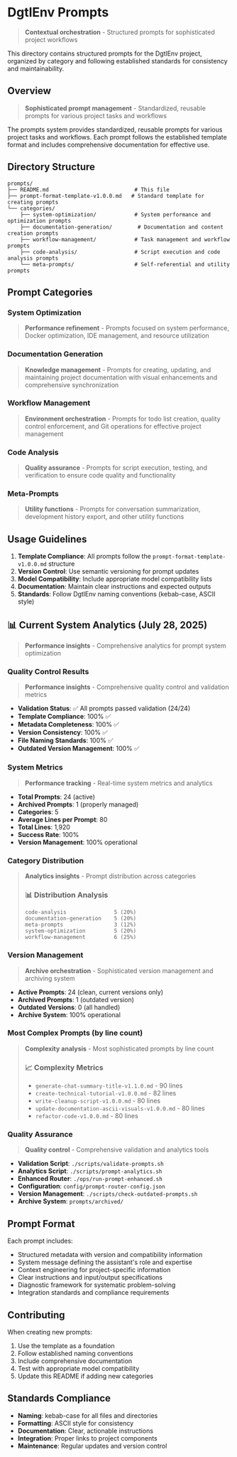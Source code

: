 # DgtlEnv Prompts

> **Contextual orchestration** - Structured prompts for sophisticated project workflows

This directory contains structured prompts for the DgtlEnv project, organized by category and following established standards for consistency and maintainability.

## Overview

> **Sophisticated prompt management** - Standardized, reusable prompts for various project tasks and workflows

The prompts system provides standardized, reusable prompts for various project tasks and workflows. Each prompt follows the established template format and includes comprehensive documentation for effective use.

## Directory Structure

```
prompts/
├── README.md                           # This file
├── prompt-format-template-v1.0.0.md   # Standard template for creating prompts
└── categories/
    ├── system-optimization/            # System performance and optimization prompts
    ├── documentation-generation/        # Documentation and content creation prompts
    ├── workflow-management/            # Task management and workflow prompts
    ├── code-analysis/                  # Script execution and code analysis prompts
    └── meta-prompts/                   # Self-referential and utility prompts
```

## Prompt Categories

### System Optimization
> **Performance refinement** - Prompts focused on system performance, Docker optimization, IDE management, and resource utilization

### Documentation Generation
> **Knowledge management** - Prompts for creating, updating, and maintaining project documentation with visual enhancements and comprehensive synchronization

### Workflow Management
> **Environment orchestration** - Prompts for todo list creation, quality control enforcement, and Git operations for effective project management

### Code Analysis
> **Quality assurance** - Prompts for script execution, testing, and verification to ensure code quality and functionality

### Meta-Prompts
> **Utility functions** - Prompts for conversation summarization, development history export, and other utility functions

## Usage Guidelines

1. **Template Compliance**: All prompts follow the `prompt-format-template-v1.0.0.md` structure
2. **Version Control**: Use semantic versioning for prompt updates
3. **Model Compatibility**: Include appropriate model compatibility lists
4. **Documentation**: Maintain clear instructions and expected outputs
5. **Standards**: Follow DgtlEnv naming conventions (kebab-case, ASCII style)

## 📊 Current System Analytics (July 28, 2025)

> **Performance insights** - Comprehensive analytics for prompt system optimization

### Quality Control Results
> **Performance insights** - Comprehensive quality control and validation metrics

- **Validation Status**: ✅ All prompts passed validation (24/24)
- **Template Compliance**: 100% ✅
- **Metadata Completeness**: 100% ✅
- **Version Consistency**: 100% ✅
- **File Naming Standards**: 100% ✅
- **Outdated Version Management**: 100% ✅

### System Metrics
> **Performance tracking** - Real-time system metrics and analytics

- **Total Prompts**: 24 (active)
- **Archived Prompts**: 1 (properly managed)
- **Categories**: 5
- **Average Lines per Prompt**: 80
- **Total Lines**: 1,920
- **Success Rate**: 100%
- **Version Management**: 100% operational

### Category Distribution
> **Analytics insights** - Prompt distribution across categories
>
> ### 📊 Distribution Analysis
> ```
> code-analysis               5 (20%)
> documentation-generation    5 (20%)
> meta-prompts                3 (12%)
> system-optimization         5 (20%)
> workflow-management         6 (25%)
> ```

### Version Management
> **Archive orchestration** - Sophisticated version management and archiving system

- **Active Prompts**: 24 (clean, current versions only)
- **Archived Prompts**: 1 (outdated version)
- **Outdated Versions**: 0 (all handled)
- **Archive System**: 100% operational

### Most Complex Prompts (by line count)
> **Complexity analysis** - Most sophisticated prompts by line count
>
> ### 📈 Complexity Metrics
> - `generate-chat-summary-title-v1.1.0.md` - 90 lines
> - `create-technical-tutorial-v1.0.0.md` - 82 lines
> - `write-cleanup-script-v1.0.0.md` - 80 lines
> - `update-documentation-ascii-visuals-v1.0.0.md` - 80 lines
> - `refactor-code-v1.0.0.md` - 80 lines

### Quality Assurance
> **Quality control** - Comprehensive validation and analytics tools

- **Validation Script**: `./scripts/validate-prompts.sh`
- **Analytics Script**: `./scripts/prompt-analytics.sh`
- **Enhanced Router**: `./ops/run-prompt-enhanced.sh`
- **Configuration**: `config/prompt-router-config.json`
- **Version Management**: `./scripts/check-outdated-prompts.sh`
- **Archive System**: `prompts/archived/`

## Prompt Format

Each prompt includes:
- Structured metadata with version and compatibility information
- System message defining the assistant's role and expertise
- Context engineering for project-specific information
- Clear instructions and input/output specifications
- Diagnostic framework for systematic problem-solving
- Integration standards and compliance requirements

## Contributing

When creating new prompts:
1. Use the template as a foundation
2. Follow established naming conventions
3. Include comprehensive documentation
4. Test with appropriate model compatibility
5. Update this README if adding new categories

## Standards Compliance

- **Naming**: kebab-case for all files and directories
- **Formatting**: ASCII style for consistency
- **Documentation**: Clear, actionable instructions
- **Integration**: Proper links to project components
- **Maintenance**: Regular updates and version control
